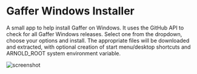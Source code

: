 # Gaffer Windows Installer

A small app to help install Gaffer on Windows. It uses the GitHub API to check for all Gaffer Windows releases. Select one from the dropdown, choose your options and install. The appropriate files will be downloaded and extracted, with optional creation of start menu/desktop shortcuts and ARNOLD_ROOT system environment variable.

![screenshot](https://github.com/user-attachments/assets/8f57e4f8-9db8-4289-9494-3609f5757749)
